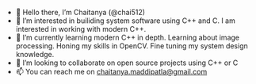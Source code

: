 - 👋 Hello there, I’m Chaitanya (@chai512)
- 👀 I’m interested in builiding system software using C++ and C. I am interested in working with modern C++.
- 🌱 I’m currently learning modern C++ in depth. Learning about image processing. Honing my skills in OpenCV. Fine tuning my system design knowledge.
- 💞️ I’m looking to collaborate on open source projects using C++ or C
- 📫 You can reach me on chaitanya.maddipatla@gmail.com

<!---
chai512/chai512 is a ✨ special ✨ repository because its `README.md` (this file) appears on your GitHub profile.
You can click the Preview link to take a look at your changes.
--->
